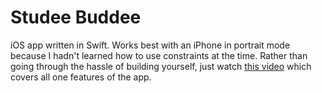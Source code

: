 ﻿# Studee Buddee
iOS app written in Swift. Works best with an iPhone in portrait mode because I hadn't learned how to use constraints at the time. Rather than going through the hassle of building yourself, just watch [this video](https://youtu.be/UiHCNBlyQ2w) which covers all one features of the app.


